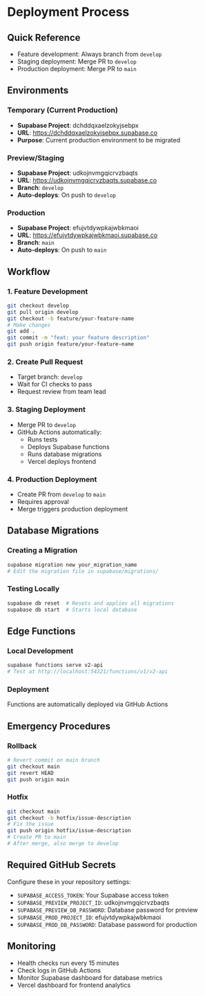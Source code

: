 # Deployment Process

## Quick Reference

- Feature development: Always branch from `develop`
- Staging deployment: Merge PR to `develop`
- Production deployment: Merge PR to `main`

## Environments

### Temporary (Current Production)

- **Supabase Project**: dchddqxaelzokyjsebpx
- **URL**: https://dchddqxaelzokyjsebpx.supabase.co
- **Purpose**: Current production environment to be migrated

### Preview/Staging

- **Supabase Project**: udkojnvmgqicrvzbaqts
- **URL**: https://udkojnvmgqicrvzbaqts.supabase.co
- **Branch**: `develop`
- **Auto-deploys**: On push to `develop`

### Production

- **Supabase Project**: efujvtdywpkajwbkmaoi
- **URL**: https://efujvtdywpkajwbkmaoi.supabase.co
- **Branch**: `main`
- **Auto-deploys**: On push to `main`

## Workflow

### 1. Feature Development

```bash
git checkout develop
git pull origin develop
git checkout -b feature/your-feature-name
# Make changes
git add .
git commit -m "feat: your feature description"
git push origin feature/your-feature-name
```

### 2. Create Pull Request

- Target branch: `develop`
- Wait for CI checks to pass
- Request review from team lead

### 3. Staging Deployment

- Merge PR to `develop`
- GitHub Actions automatically:
  - Runs tests
  - Deploys Supabase functions
  - Runs database migrations
  - Vercel deploys frontend

### 4. Production Deployment

- Create PR from `develop` to `main`
- Requires approval
- Merge triggers production deployment

## Database Migrations

### Creating a Migration

```bash
supabase migration new your_migration_name
# Edit the migration file in supabase/migrations/
```

### Testing Locally

```bash
supabase db reset  # Resets and applies all migrations
supabase db start  # Starts local database
```

## Edge Functions

### Local Development

```bash
supabase functions serve v2-api
# Test at http://localhost:54321/functions/v1/v2-api
```

### Deployment

Functions are automatically deployed via GitHub Actions

## Emergency Procedures

### Rollback

```bash
# Revert commit on main branch
git checkout main
git revert HEAD
git push origin main
```

### Hotfix

```bash
git checkout main
git checkout -b hotfix/issue-description
# Fix the issue
git push origin hotfix/issue-description
# Create PR to main
# After merge, also merge to develop
```

## Required GitHub Secrets

Configure these in your repository settings:

- `SUPABASE_ACCESS_TOKEN`: Your Supabase access token
- `SUPABASE_PREVIEW_PROJECT_ID`: udkojnvmgqicrvzbaqts
- `SUPABASE_PREVIEW_DB_PASSWORD`: Database password for preview
- `SUPABASE_PROD_PROJECT_ID`: efujvtdywpkajwbkmaoi
- `SUPABASE_PROD_DB_PASSWORD`: Database password for production

## Monitoring

- Health checks run every 15 minutes
- Check logs in GitHub Actions
- Monitor Supabase dashboard for database metrics
- Vercel dashboard for frontend analytics
